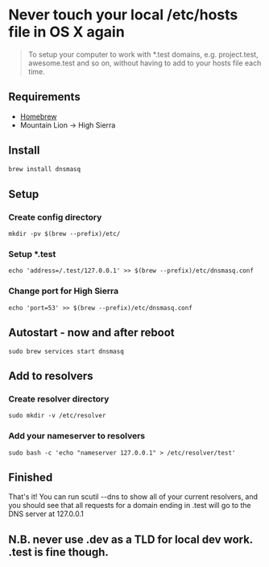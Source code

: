 # Never touch your local /etc/hosts file in OS X again

> To setup your computer to work with *.test domains, e.g. project.test, awesome.test and so on, without having to add to your hosts file each time.

## Requirements

* [Homebrew](https://brew.sh/)
* Mountain Lion -> High Sierra

## Install
```sh
brew install dnsmasq
```

## Setup

### Create config directory

```
mkdir -pv $(brew --prefix)/etc/
```

### Setup *.test

```
echo 'address=/.test/127.0.0.1' >> $(brew --prefix)/etc/dnsmasq.conf
```

### Change port for High Sierra

```
echo 'port=53' >> $(brew --prefix)/etc/dnsmasq.conf
```

## Autostart - now and after reboot
```
sudo brew services start dnsmasq
```

## Add to resolvers

### Create resolver directory
```
sudo mkdir -v /etc/resolver
```

### Add your nameserver to resolvers
```
sudo bash -c 'echo "nameserver 127.0.0.1" > /etc/resolver/test'
```

## Finished

That's it! You can run scutil --dns to show all of your current resolvers, and you should see that all requests for a domain ending in .test will go to the DNS server at 127.0.0.1

## N.B. never use .dev as a TLD for local dev work. .test is fine though.